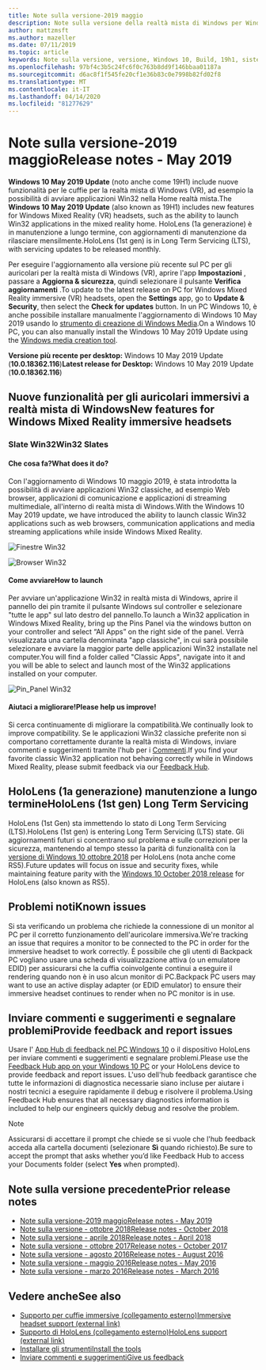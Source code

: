 ```yaml
---
title: Note sulla versione-2019 maggio
description: Note sulla versione della realtà mista di Windows per Windows 10 2019 aggiornamento (noto anche come 19H1).
author: mattzmsft
ms.author: mazeller
ms.date: 07/11/2019
ms.topic: article
keywords: Note sulla versione, versione, Windows 10, Build, 19h1, sistema operativo, 2019 maggio
ms.openlocfilehash: 97bf4c3b5c24fc6f0c763b8dd9f146bbaa01187a
ms.sourcegitcommit: d6ac8f1f545fe20cf1e36b83c0e7998b82fd02f8
ms.translationtype: MT
ms.contentlocale: it-IT
ms.lasthandoff: 04/14/2020
ms.locfileid: "81277629"
---
```

# <a name="release-notes---may-2019"></a><span data-ttu-id="eae07-104">Note sulla versione-2019 maggio</span><span class="sxs-lookup"><span data-stu-id="eae07-104">Release notes - May 2019</span></span>

<span data-ttu-id="eae07-105">**Windows 10 May 2019 Update** (noto anche come 19H1) include nuove funzionalità per le cuffie per la realtà mista di Windows (VR), ad esempio la possibilità di avviare applicazioni Win32 nella Home realtà mista.</span><span class="sxs-lookup"><span data-stu-id="eae07-105">The **Windows 10 May 2019 Update** (also known as 19H1) includes new features for Windows Mixed Reality (VR) headsets, such as the ability to launch Win32 applications in the mixed reality home.</span></span> <span data-ttu-id="eae07-106">HoloLens (1a generazione) è in manutenzione a lungo termine, con aggiornamenti di manutenzione da rilasciare mensilmente.</span><span class="sxs-lookup"><span data-stu-id="eae07-106">HoloLens (1st gen) is in Long Term Servicing (LTS), with servicing updates to be released monthly.</span></span>

<span data-ttu-id="eae07-107">Per eseguire l'aggiornamento alla versione più recente sul PC per gli auricolari per la realtà mista di Windows (VR), aprire l'app **Impostazioni** , passare a **Aggiorna & sicurezza**, quindi selezionare il pulsante **Verifica aggiornamenti** .</span><span class="sxs-lookup"><span data-stu-id="eae07-107">To update to the latest release on PC for Windows Mixed Reality immersive (VR) headsets, open the **Settings** app, go to **Update & Security**, then select the **Check for updates** button.</span></span> <span data-ttu-id="eae07-108">In un PC Windows 10, è anche possibile installare manualmente l'aggiornamento di Windows 10 May 2019 usando lo [strumento di creazione di Windows Media](https://www.microsoft.com/software-download/windows10).</span><span class="sxs-lookup"><span data-stu-id="eae07-108">On a Windows 10 PC, you can also manually install the Windows 10 May 2019 Update using the [Windows media creation tool](https://www.microsoft.com/software-download/windows10).</span></span>

<span data-ttu-id="eae07-109">**Versione più recente per desktop:** Windows 10 May 2019 Update (**10.0.18362.116**)</span><span class="sxs-lookup"><span data-stu-id="eae07-109">**Latest release for Desktop:** Windows 10 May 2019 Update (**10.0.18362.116**)</span></span><br>

## <a name="new-features-for-windows-mixed-reality-immersive-headsets"></a><span data-ttu-id="eae07-110">Nuove funzionalità per gli auricolari immersivi a realtà mista di Windows</span><span class="sxs-lookup"><span data-stu-id="eae07-110">New features for Windows Mixed Reality immersive headsets</span></span>

### <a name="win32-slates"></a><span data-ttu-id="eae07-111">Slate Win32</span><span class="sxs-lookup"><span data-stu-id="eae07-111">Win32 Slates</span></span>

#### <a name="what-does-it-do"></a><span data-ttu-id="eae07-112">Che cosa fa?</span><span class="sxs-lookup"><span data-stu-id="eae07-112">What does it do?</span></span> 
<span data-ttu-id="eae07-113">Con l'aggiornamento di Windows 10 maggio 2019, è stata introdotta la possibilità di avviare applicazioni Win32 classiche, ad esempio Web browser, applicazioni di comunicazione e applicazioni di streaming multimediale, all'interno di realtà mista di Windows.</span><span class="sxs-lookup"><span data-stu-id="eae07-113">With the Windows 10 May 2019 update, we have introduced the ability to launch classic Win32 applications such as web browsers, communication applications and media streaming applications while inside Windows Mixed Reality.</span></span> 

![Finestre Win32](images/mr-win32-slates-1.png)

![Browser Win32](images/mr-win32-slates-2.png)

#### <a name="how-to-launch"></a><span data-ttu-id="eae07-116">Come avviare</span><span class="sxs-lookup"><span data-stu-id="eae07-116">How to launch</span></span>
<span data-ttu-id="eae07-117">Per avviare un'applicazione Win32 in realtà mista di Windows, aprire il pannello dei pin tramite il pulsante Windows sul controller e selezionare "tutte le app" sul lato destro del pannello.</span><span class="sxs-lookup"><span data-stu-id="eae07-117">To launch a Win32 application in Windows Mixed Reality, bring up the Pins Panel via the windows button on your controller and select “All Apps” on the right side of the panel.</span></span>  <span data-ttu-id="eae07-118">Verrà visualizzata una cartella denominata "app classiche", in cui sarà possibile selezionare e avviare la maggior parte delle applicazioni Win32 installate nel computer.</span><span class="sxs-lookup"><span data-stu-id="eae07-118">You will find a folder called "Classic Apps", navigate into it and you will be able to select and launch most of the Win32 applications installed on your computer.</span></span>

![Pin_Panel Win32](images/mr-win32-slates-pinspanel.png)

#### <a name="please-help-us-improve"></a><span data-ttu-id="eae07-120">Aiutaci a migliorare!</span><span class="sxs-lookup"><span data-stu-id="eae07-120">Please help us improve!</span></span>
<span data-ttu-id="eae07-121">Si cerca continuamente di migliorare la compatibilità.</span><span class="sxs-lookup"><span data-stu-id="eae07-121">We continually look to improve compatibility.</span></span>  <span data-ttu-id="eae07-122">Se le applicazioni Win32 classiche preferite non si comportano correttamente durante la realtà mista di Windows, inviare commenti e suggerimenti tramite l'hub per i [Commenti](https://support.microsoft.com//help/4021566/windows-10-send-feedback-to-microsoft-with-feedback-hub).</span><span class="sxs-lookup"><span data-stu-id="eae07-122">If you find your favorite classic Win32 application not behaving correctly while in Windows Mixed Reality, please submit feedback via our [Feedback Hub](https://support.microsoft.com//help/4021566/windows-10-send-feedback-to-microsoft-with-feedback-hub).</span></span>

## <a name="hololens-1st-gen-long-term-servicing"></a><span data-ttu-id="eae07-123">HoloLens (1a generazione) manutenzione a lungo termine</span><span class="sxs-lookup"><span data-stu-id="eae07-123">HoloLens (1st gen) Long Term Servicing</span></span>

<span data-ttu-id="eae07-124">HoloLens (1st Gen) sta immettendo lo stato di Long Term Servicing (LTS).</span><span class="sxs-lookup"><span data-stu-id="eae07-124">HoloLens (1st gen) is entering Long Term Servicing (LTS) state.</span></span> <span data-ttu-id="eae07-125">Gli aggiornamenti futuri si concentrano sul problema e sulle correzioni per la sicurezza, mantenendo al tempo stesso la parità di funzionalità con la [versione di Windows 10 ottobre 2018](release-notes-october-2018.md) per HoloLens (nota anche come RS5).</span><span class="sxs-lookup"><span data-stu-id="eae07-125">Future updates will focus on issue and security fixes, while maintaining feature parity with the [Windows 10 October 2018 release](release-notes-october-2018.md) for HoloLens (also known as RS5).</span></span> 

## <a name="known-issues"></a><span data-ttu-id="eae07-126">Problemi noti</span><span class="sxs-lookup"><span data-stu-id="eae07-126">Known issues</span></span>

<span data-ttu-id="eae07-127">Si sta verificando un problema che richiede la connessione di un monitor al PC per il corretto funzionamento dell'auricolare immersiva.</span><span class="sxs-lookup"><span data-stu-id="eae07-127">We're tracking an issue that requires a monitor to be connected to the PC in order for the immersive headset to work correctly.</span></span> <span data-ttu-id="eae07-128">È possibile che gli utenti di Backpack PC vogliano usare una scheda di visualizzazione attiva (o un emulatore EDID) per assicurarsi che la cuffia coinvolgente continui a eseguire il rendering quando non è in uso alcun monitor di PC.</span><span class="sxs-lookup"><span data-stu-id="eae07-128">Backpack PC users may want to use an active display adapter (or EDID emulator) to ensure their immersive headset continues to render when no PC monitor is in use.</span></span> 

## <a name="provide-feedback-and-report-issues"></a><span data-ttu-id="eae07-129">Inviare commenti e suggerimenti e segnalare problemi</span><span class="sxs-lookup"><span data-stu-id="eae07-129">Provide feedback and report issues</span></span>

<span data-ttu-id="eae07-130">Usare l' [App Hub di feedback nel PC Windows 10](give-us-feedback.md) o il dispositivo HoloLens per inviare commenti e suggerimenti e segnalare problemi.</span><span class="sxs-lookup"><span data-stu-id="eae07-130">Please use the [Feedback Hub app on your Windows 10 PC](give-us-feedback.md) or your HoloLens device to provide feedback and report issues.</span></span> <span data-ttu-id="eae07-131">L'uso dell'hub feedback garantisce che tutte le informazioni di diagnostica necessarie siano incluse per aiutare i nostri tecnici a eseguire rapidamente il debug e risolvere il problema.</span><span class="sxs-lookup"><span data-stu-id="eae07-131">Using Feedback Hub ensures that all necessary diagnostics information is included to help our engineers quickly debug and resolve the problem.</span></span>

>[!NOTE]
><span data-ttu-id="eae07-132">Assicurarsi di accettare il prompt che chiede se si vuole che l'hub feedback acceda alla cartella documenti (selezionare **Sì** quando richiesto).</span><span class="sxs-lookup"><span data-stu-id="eae07-132">Be sure to accept the prompt that asks whether you’d like Feedback Hub to access your Documents folder (select **Yes** when prompted).</span></span>

## <a name="prior-release-notes"></a><span data-ttu-id="eae07-133">Note sulla versione precedente</span><span class="sxs-lookup"><span data-stu-id="eae07-133">Prior release notes</span></span>

* [<span data-ttu-id="eae07-134">Note sulla versione-2019 maggio</span><span class="sxs-lookup"><span data-stu-id="eae07-134">Release notes - May 2019</span></span>](release-notes-may-2019.md)
* [<span data-ttu-id="eae07-135">Note sulla versione - ottobre 2018</span><span class="sxs-lookup"><span data-stu-id="eae07-135">Release notes - October 2018</span></span>](release-notes-october-2018.md)
* [<span data-ttu-id="eae07-136">Note sulla versione - aprile 2018</span><span class="sxs-lookup"><span data-stu-id="eae07-136">Release notes - April 2018</span></span>](release-notes-april-2018.md)
* [<span data-ttu-id="eae07-137">Note sulla versione - ottobre 2017</span><span class="sxs-lookup"><span data-stu-id="eae07-137">Release notes - October 2017</span></span>](release-notes-october-2017.md)
* [<span data-ttu-id="eae07-138">Note sulla versione - agosto 2016</span><span class="sxs-lookup"><span data-stu-id="eae07-138">Release notes - August 2016</span></span>](release-notes-august-2016.md)
* [<span data-ttu-id="eae07-139">Note sulla versione - maggio 2016</span><span class="sxs-lookup"><span data-stu-id="eae07-139">Release notes - May 2016</span></span>](release-notes-may-2016.md)
* [<span data-ttu-id="eae07-140">Note sulla versione - marzo 2016</span><span class="sxs-lookup"><span data-stu-id="eae07-140">Release notes - March 2016</span></span>](release-notes-march-2016.md)

## <a name="see-also"></a><span data-ttu-id="eae07-141">Vedere anche</span><span class="sxs-lookup"><span data-stu-id="eae07-141">See also</span></span>
* [<span data-ttu-id="eae07-142">Supporto per cuffie immersive (collegamento esterno)</span><span class="sxs-lookup"><span data-stu-id="eae07-142">Immersive headset support (external link)</span></span>](https://docs.microsoft.com/windows/mixed-reality/enthusiast-guide/troubleshooting-windows-mixed-reality)
* [<span data-ttu-id="eae07-143">Supporto di HoloLens (collegamento esterno)</span><span class="sxs-lookup"><span data-stu-id="eae07-143">HoloLens support (external link)</span></span>](https://support.microsoft.com/products/hololens)
* [<span data-ttu-id="eae07-144">Installare gli strumenti</span><span class="sxs-lookup"><span data-stu-id="eae07-144">Install the tools</span></span>](install-the-tools.md)
* [<span data-ttu-id="eae07-145">Inviare commenti e suggerimenti</span><span class="sxs-lookup"><span data-stu-id="eae07-145">Give us feedback</span></span>](give-us-feedback.md)

